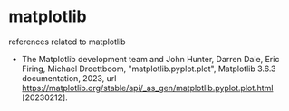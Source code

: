 # matplotlib
references related to matplotlib

+ The Matplotlib development team and John Hunter, Darren Dale, Eric Firing, Michael Droettboom, "matplotlib.pyplot.plot", Matplotlib 3.6.3 documentation, 2023, url https://matplotlib.org/stable/api/_as_gen/matplotlib.pyplot.plot.html [20230212].

